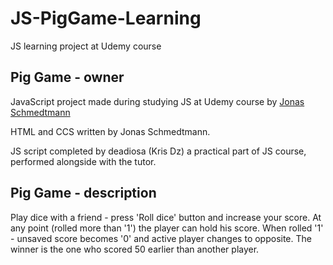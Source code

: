# JS-PigGame-Learning

JS learning project at Udemy course

## Pig Game - owner

JavaScript project made during studying JS at Udemy course by [Jonas Schmedtmann](https://www.udemy.com/user/jonasschmedtmann/)

HTML and CCS written by Jonas Schmedtmann.

JS script completed by deadiosa (Kris Dz) a practical part of JS course, performed alongside with the tutor.

## Pig Game - description

Play dice with a friend - press 'Roll dice' button and increase your score.
At any point (rolled more than '1') the player can hold his score.
When rolled '1' - unsaved score becomes '0' and active player changes to opposite.
The winner is the one who scored 50 earlier than another player.

